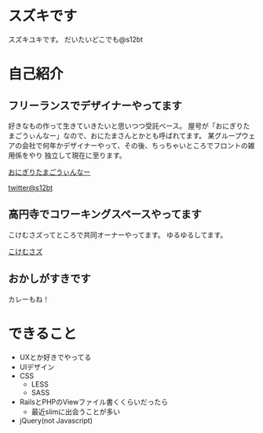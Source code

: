 # スズキです
スズキユキです。
だいたいどこでも@s12bt

# 自己紹介
## フリーランスでデザイナーやってます
好きなもの作って生きていきたいと思いつつ受託ベース。
屋号が「おにぎりたまごうぃんなー」なので、おにたまさんとかとも呼ばれてます。
某グループウェアの会社で何年かデザイナーやって、その後、ちっちゃいところでフロントの雑用係をやり
独立して現在に至ります。

[おにぎりたまごうぃんなー](http://obentoba.co)

[twitter@s12bt](https://twitter.com/s12bt)

## 高円寺でコワーキングスペースやってます
こけむさズってところで共同オーナーやってます。
ゆるゆるしてます。

[こけむさズ](http://kokemusazu.com)

## おかしがすきです
カレーもね！

# できること
+ UXとか好きでやってる
+ UIデザイン
+ CSS
  + LESS
  + SASS
+ RailsとPHPのViewファイル書くくらいだったら
  + 最近slimに出会うことが多い
+ jQuery(not Javascript)
